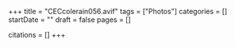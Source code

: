 +++
title = "CECcolerain056.avif"
tags = ["Photos"]
categories = []
startDate = ""
draft = false
pages = []

citations = []
+++
